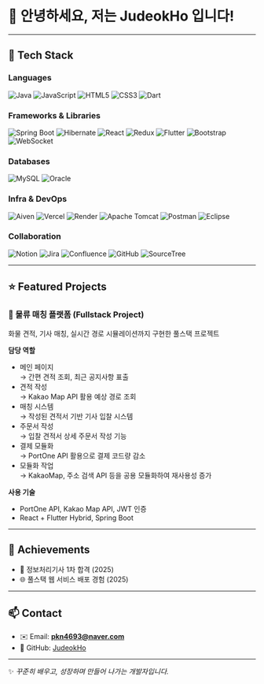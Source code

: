 # 👋 안녕하세요, 저는 JudeokHo 입니다!

---

## 🔧 Tech Stack

### Languages
![Java](https://img.shields.io/badge/Java-007396?style=flat&logo=java&logoColor=white)
![JavaScript](https://img.shields.io/badge/JavaScript-F7DF1E?style=flat&logo=javascript&logoColor=black)
![HTML5](https://img.shields.io/badge/HTML5-E34F26?style=flat&logo=html5&logoColor=white)
![CSS3](https://img.shields.io/badge/CSS3-1572B6?style=flat&logo=css3&logoColor=white)
![Dart](https://img.shields.io/badge/Dart-0175C2?style=flat&logo=dart&logoColor=white)

### Frameworks & Libraries
![Spring Boot](https://img.shields.io/badge/Spring%20Boot-6DB33F?style=flat&logo=springboot&logoColor=white)
![Hibernate](https://img.shields.io/badge/Hibernate-59666C?style=flat&logo=hibernate&logoColor=white)
![React](https://img.shields.io/badge/React-61DAFB?style=flat&logo=react&logoColor=black)
![Redux](https://img.shields.io/badge/Redux-764ABC?style=flat&logo=redux&logoColor=white)
![Flutter](https://img.shields.io/badge/Flutter-02569B?style=flat&logo=flutter&logoColor=white)
![Bootstrap](https://img.shields.io/badge/Bootstrap-7952B3?style=flat&logo=bootstrap&logoColor=white)
![WebSocket](https://img.shields.io/badge/WebSocket-STOMP-FF69B4?style=flat)

### Databases
![MySQL](https://img.shields.io/badge/MySQL-4479A1?style=flat&logo=mysql&logoColor=white)
![Oracle](https://img.shields.io/badge/Oracle-F80000?style=flat&logo=oracle&logoColor=white)

### Infra & DevOps
![Aiven](https://img.shields.io/badge/Aiven-FF5A5F?style=flat&logo=aiven&logoColor=white)
![Vercel](https://img.shields.io/badge/Vercel-000000?style=flat&logo=vercel&logoColor=white)
![Render](https://img.shields.io/badge/Render-46E3B7?style=flat&logo=render&logoColor=white)
![Apache Tomcat](https://img.shields.io/badge/Tomcat-F8DC75?style=flat&logo=apache-tomcat&logoColor=black)
![Postman](https://img.shields.io/badge/Postman-FF6C37?style=flat&logo=postman&logoColor=white)
![Eclipse](https://img.shields.io/badge/Eclipse%20IDE-2C2255?style=flat&logo=eclipseide&logoColor=white)

### Collaboration
![Notion](https://img.shields.io/badge/Notion-000000?style=flat&logo=notion&logoColor=white)
![Jira](https://img.shields.io/badge/Jira-0052CC?style=flat&logo=jira&logoColor=white)
![Confluence](https://img.shields.io/badge/Confluence-172B4D?style=flat&logo=confluence&logoColor=white)
![GitHub](https://img.shields.io/badge/GitHub-181717?style=flat&logo=github&logoColor=white)
![SourceTree](https://img.shields.io/badge/SourceTree-0052CC?style=flat&logo=sourcetree&logoColor=white)

---

## ⭐ Featured Projects

### 🚚 물류 매칭 플랫폼 (Fullstack Project)
화물 견적, 기사 매칭, 실시간 경로 시뮬레이션까지 구현한 풀스택 프로젝트  

**담당 역할**
- 메인 페이지  
  → 간편 견적 조회, 최근 공지사항 표출
- 견적 작성  
  → Kakao Map API 활용 예상 경로 조회
- 매칭 시스템  
  → 작성된 견적서 기반 기사 입찰 시스템
- 주문서 작성  
  → 입찰 견적서 상세 주문서 작성 기능
- 결제 모듈화  
  → PortOne API 활용으로 결제 코드량 감소
- 모듈화 작업  
  → KakaoMap, 주소 검색 API 등을 공용 모듈화하여 재사용성 증가

**사용 기술**
- PortOne API, Kakao Map API, JWT 인증
- React + Flutter Hybrid, Spring Boot

---

## 📜 Achievements
- 🏅 정보처리기사 1차 합격 (2025)  
- 🌐 풀스택 웹 서비스 배포 경험 (2025)  

---

## 📫 Contact
- ✉️ Email: **pkn4693@naver.com**  
- 📌 GitHub: [JudeokHo](https://github.com/tigervel)  

---

✨ *꾸준히 배우고, 성장하며 만들어 나가는 개발자입니다.*  

